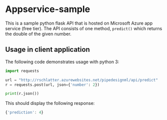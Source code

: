 # Appservice-sample

This is a sample python flask API that is hosted on Microsoft Azure app service (free tier). The API consists of one method, `predict()` which returns the double of the given number.

## Usage in client application
The following code demonstrates usage with python 3:

````python
import requests

url = "http://rschlatter.azurewebsites.net/pipedesignml/api/predict"
r = requests.post(url, json={'number': 2})

print(r.json())
````

This should display the following response:
````javascript
{'prediction': 4}
````
